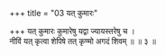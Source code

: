 +++
title = "03 यत् कुमारः"

+++
यत् कुमारः कुमारेषु यद्वा ज्यायस्तरेषु च ।  
नीविं यत् कृत्वा शेपिषे तत् कृण्मो अगदं शिवम् ॥ ॥ ३ ॥